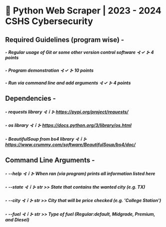 # 🐍 Python Web Scraper | 2023 - 2024 CSHS Cybersecurity

## Required Guidelines (program wise) -
##### ‣ Regular usage of Git or some other version control software ⊰ ✓ ⊱ 4 points
##### ‣ Program demonstration ⊰ ✓ ⊱ 10 points
##### ‣ Run via command line and add arguments ⊰ ✓ ⊱ 4 points

## Dependencies -
##### ‣ requests library ⊰ｉ⊱ https://pypi.org/project/requests/
##### ‣ os library ⊰ｉ⊱ https://docs.python.org/3/library/os.html
##### ‣ BeautifulSoup from bs4 library ⊰ｉ⊱ https://www.crummy.com/software/BeautifulSoup/bs4/doc/

## Command Line Arguments -
##### ‣ --help ⊰ｉ⊱ When ran (via program) prints all information listed here
##### ‣ --state ⊰ｉ⊱ str >> State that contains the wanted city (e.g. TX)
##### ‣ --city ⊰ｉ⊱ str >> City that will be price checked (e.g. 'College Station')
##### ‣ --fuel ⊰ｉ⊱ str >> Type of fuel (Regular:default, Midgrade, Premium, and Diesel)